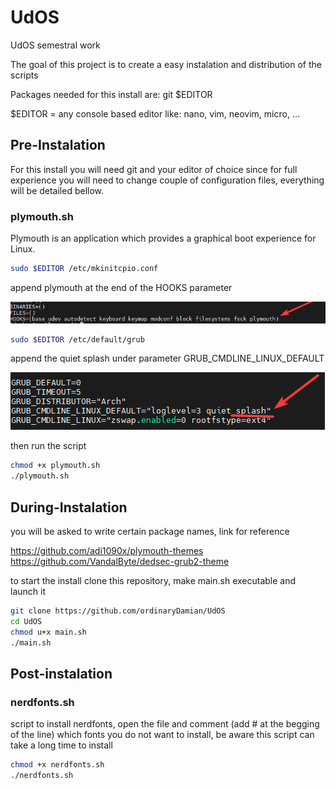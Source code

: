 # UdOS
UdOS semestral work

The goal of this project is to create a easy instalation and distribution of the scripts

Packages needed for this install are: git $EDITOR

$EDITOR = any console based editor like: nano, vim, neovim, micro, ...


## Pre-Instalation
For this install you will need git and your editor of choice since for full experience you will need to change couple of configuration files, everything will be detailed bellow.

### plymouth.sh
Plymouth is an application which provides a graphical boot experience for Linux.

```bash
sudo $EDITOR /etc/mkinitcpio.conf
```

append plymouth at the end of the HOOKS parameter

![alt text](screenshots/image-1.png)

```bash
sudo $EDITOR /etc/default/grub
```
append the quiet splash under parameter GRUB_CMDLINE_LINUX_DEFAULT

![alt text](screenshots/image-2.png)

then run the script

```bash
chmod +x plymouth.sh
./plymouth.sh
```

## During-Instalation
you will be asked to write certain package names, link for reference 

https://github.com/adi1090x/plymouth-themes \
https://github.com/VandalByte/dedsec-grub2-theme

to start the install clone this repository, make main.sh executable and launch it
```bash
git clone https://github.com/ordinaryDamian/UdOS
cd UdOS
chmod u+x main.sh
./main.sh
```
## Post-instalation
### nerdfonts.sh
script to install nerdfonts, open the file and comment (add # at the begging of the line) which fonts you do not want to install, be aware this script can take a long time to install
```bash
chmod +x nerdfonts.sh
./nerdfonts.sh
```